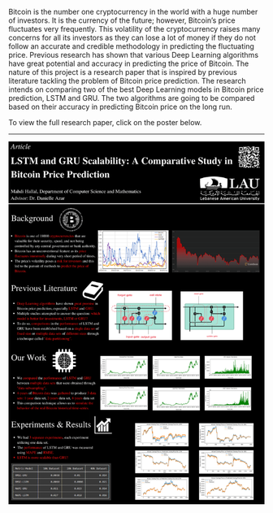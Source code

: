 Bitcoin is the number one cryptocurrency in the world with a huge number of investors. It is the currency of the future; however, Bitcoin’s price fluctuates very frequently. This volatility of the cryptocurrency raises many concerns for all its investors as they can lose a lot of money if they do not follow an accurate and credible methodology in predicting the fluctuating price. Previous research has shown that various Deep Learning algorithms have great potential and accuracy in predicting the price of Bitcoin. The nature of this project is a research paper that is inspired by previous literature tackling the problem of Bitcoin price prediction. The research intends on comparing two of the best Deep Learning models in Bitcoin price prediction, LSTM and GRU. The two algorithms are going to be compared based on their accuracy in predicting Bitcoin price on the long run.

To view the full research paper, click on the poster below.

---

[![Click here to view the full research paper (PDF)](bitcoin_price_prediction_poster.png)](final_report/final_report.pdf)
